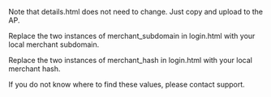Note that details.html does not need to change. Just copy and upload to the AP.

Replace the two instances of merchant_subdomain in login.html with your local merchant subdomain.

Replace the two instances of merchant_hash in login.html with your local merchant hash.

If you do not know where to find these values, please contact support.